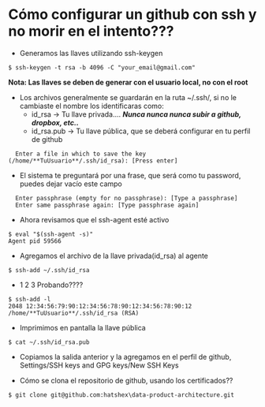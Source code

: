 # Cómo configurar un github con ssh y no morir en el intento???
* Generamos las llaves utilizando ssh-keygen
```shell
$ ssh-keygen -t rsa -b 4096 -C "your_email@gmail.com"
```
**Nota: Las llaves se deben de generar con el usuario local, no con el root**
* Los archivos generalmente se guardarán en la ruta ~/.ssh/, si no le cambiaste el nombre los identificaras como:
  - id_rsa -> Tu llave privada.... **_Nunca nunca nunca subir a github, dropbox, etc.._**
  - id_rsa.pub -> Tu llave pública, que se deberá configurar en tu perfil de github
```shell
  Enter a file in which to save the key (/home/**TuUsuario**/.ssh/id_rsa): [Press enter]
```
* El sistema te preguntará por una frase, que será como tu password, puedes dejar vacío este campo
```shell
  Enter passphrase (empty for no passphrase): [Type a passphrase]
  Enter same passphrase again: [Type passphrase again]
```
* Ahora revisamos que el ssh-agent esté activo
```shell
$ eval "$(ssh-agent -s)"
Agent pid 59566
```
* Agregamos el archivo de la llave privada(id_rsa) al agente
```shell
$ ssh-add ~/.ssh/id_rsa
```
* 1 2 3 Probando????
```shell
$ ssh-add -l
2048 12:34:56:79:90:12:34:56:78:90:12:34:56:78:90:12 /home/**TuUsuario**/.ssh/id_rsa (RSA)
```
* Imprimimos en pantalla la llave pública
```shell
$ cat ~/.ssh/id_rsa.pub
```
* Copiamos la salida anterior y la agregamos en el perfil de github, Settings/SSH keys and GPG keys/New SSH Keys

* Cómo se clona el repositorio de github, usando los certificados??
```shell
$ git clone git@github.com:hatshex\data-product-architecture.git
```
